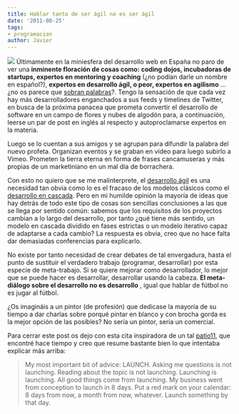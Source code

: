 ```yaml
---
title: Hablar tanto de ser ágil no es ser ágil
date: '2011-08-25'
tags:
- programacion
author: Javier
---
```


[![](http://blog.diacode.com/wp-content/uploads/2011/08/talkless.jpeg)](http://blog.diacode.com/hablar-tanto-de-ser-agil-no-es-ser-agil)
Últimamente en la miniesfera del desarrollo web en España no paro de ver una 
**inminente floración de cosas como: 
coding dojos, incubadoras de 
startups, expertos en 
mentoring y 
coaching**
 (¿no podían darle un nombre en español?), 
**expertos en desarrollo ágil, o peor, expertos en 
agilismo**
...¿no os parece que 
[sobran palabras](http://blog.diacode.com/en-nuestro-sector-sobran-palabras)?. Tengo la sensación de que cada vez hay más desarrolladores enganchados a sus 
feeds y 
timelines de Twitter, en busca de la próxima panacea que prometa convertir el desarrollo de software en un campo de flores y nubes de algodón para, a continuación, leerse un par de post en inglés al respecto y autoproclamarse expertos en la materia.

Luego se lo cuentan a sus amigos y se agrupan para difundir la palabra del nuevo profeta. Organizan eventos y se graban en vídeo para luego subirlo a Vimeo. Prometen la tierra eterna en forma de frases cancamuseras y más propias de un marketiniano en un mal día de borrachera. 


Con esto no quiero que se me malinterprete, el 
[desarrollo ágil](http://es.wikipedia.org/wiki/Desarrollo_%C3%A1gil_de_software) es una necesidad tan obvia como lo es el fracaso de los modelos clásicos como el 
[desarrollo en cascada](http://es.wikipedia.org/wiki/Desarrollo_en_cascada). Pero en mi humilde opinión la mayoría de ideas que hay detrás de todo este tipo de cosas son sencillas conclusiones a las que se llega por sentido común: sabemos que los requisitos de los proyectos cambian a lo largo del desarrollo, por tanto ¿qué tiene más sentido, un modelo en cascada dividido en fases estrictas o un modelo iterativo capaz de adaptarse a cada cambio? La respuesta es obvia, creo que no hace falta dar demasiadas conferencias para explicarlo. 

No existe por tanto necesidad de crear debates de tal envergadura, hasta el punto de sustituir el verdadero trabajo (programar, desarrollar) por esta especie de meta-trabajo. Si se quiere mejorar como desarrollador, lo mejor que se puede hacer es desarrollar, desarrollar usando la cabeza. 
**El meta-diálogo sobre el desarrollo no es desarrollo**
, igual que hablar de fútbol no es jugar al fútbol.

¿Os imagináis a un pintor (de profesión) que dedicase la mayoría de su tiempo a dar charlas sobre porqué pintar en blanco y con brocha gorda es la mejor opción de las posibles? No sería un pintor, sería un comercial. 

Para cerrar este post os dejo con esta cita inspiradora de un tal 
[patio11](http://www.anyasq.com/227-i-made-bingo-card-creator), que encontré hace tiempo y creo que resume bastante bien lo que intentaba explicar más arriba:


>My most important bit of advice: LAUNCH. Asking me questions is not launching. Reading about the topic is not launching. Launching is launching. All good things come from launching. My business went from conception to launch in 8 days. Put a red mark on your calendar: 8 days from now, a month from now, whatever. Launch something by that day.
